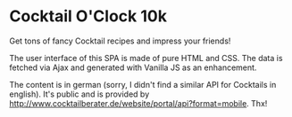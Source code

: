 # Cocktail O'Clock 10k
Get tons of fancy Cocktail recipes and impress your friends!

The user interface of this SPA is made of pure HTML and CSS. The data is fetched via Ajax and generated with Vanilla JS as an enhancement.

The content is in german (sorry, I didn't find a similar API for Cocktails in english). It's public and is provided by http://www.cocktailberater.de/website/portal/api?format=mobile. Thx!
